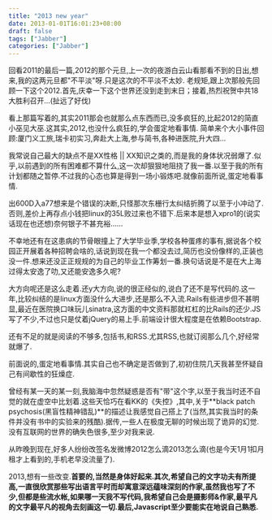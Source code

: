 ```yaml
---
title: "2013 new year"
date: 2013-01-01T16:01:23+08:00
draft: false
tags: ["Jabber"]
categories: ["Jabber"]
---
```


回看2011的最后一篇,2012的那个元旦,上一次的夜游白云山看那看不到的日出,想来,我的这两元旦都"不平淡"呀.只是这次的不平淡不太妙.
老规矩,跟上次那般先回顾一下这个2012.首先,庆幸一下这个世界还没到走到末日；接着,热烈祝贺中共18大胜利召开...(扯远了好伐)

看上那篇写着的,其实2011那会也就那么点东西而已,没多疯狂的,比起2012的简直小巫见大巫.这其实,2012,也没什么疯狂的,学会蛋定地看事情.
简单来个大小事件回顾:厦门义工旅,瑞卡初实习,奔赴大上海,参与简书,各种进医院,升大四...

我常说自己最大的缺点不是XX性格 || XX知识之类的,而是我的身体状况弱爆了.似乎,以前遇到的所有困难都不算什么,这一次却狠狠地阻挠了我一番.以至于我的所有计划都随之暂停.不过我的心态也算是得到一场小锻炼吧.就像前面所说,蛋定地看事情.

出600D入a77想来是个错误的决断,只怪那次东栅行太纠结折腾了以至于小冲动了.否则,差价上再存点小钱把linux的35L败过来也不错下.后来本是想入xpro1的(说实话现在也还想)奈何银子不甚充裕......

不幸地还有在这患病的节骨眼撞上了大学毕业季,学校各种蛋疼的事有,据说各个校园正开展着各种招聘会啥的,话说到现在我一个都没去过,简历也没份像样的,正装也没一件.想来还没正正规规的为自己的毕业工作筹划一番.换句话说是不是在大上海过得太安逸了叻,又还能安逸多久呢?

大方向呢还是这么走着.还y大方向,说的很正经似的,说白了还不是写代码的.这一年,比较纠结的是linux方面没什么大进步,还是那么不入流.Rails有些进步但不甚明显,最近在医院换口味玩儿sinatra,这方面的中文资料那就杠杠的比Rails的还少.JS写了不少,不过也只是仗着jQuery的易上手.前端设计很大程度是在依赖Bootstrap.

还有不足的就是阅读的不够多,包括书,和RSS.尤其RSS,也就订阅那么几个,好经常就爆了.

前面说的,蛋定地看事情.其实自己也不确定是否做到了,初初住院几天我甚至怀疑自己有间歇性的狂燥症.

曾经有某一天的某一刻,我脑海中忽然疑惑是否有"带"这个字,以至于我当时还不自觉的就在虚空中比划着.这些天恰巧在看KK的《失控》,其中,关于**black patch psychosis(黑盲性精神错乱)**的描述让我感觉自己搭上了(当然,其实我当时的条件并没有书中的实验来的残酷).据传,一些人在极度无聊的时候出现了诡异的幻觉.没有互联网的世界的确失色很多,至少对我来说.

从昨晚到现在,好多人纷纷改签名发微博2012怎么滴2013怎么滴(也是今天1月1扣月租才上看到的,手机老早没流量了).

2013,想有一些改变.**首要的,当然是身体好起来.其次,希望自己的文字功夫有所提高,一直很欣赏那些写出语言平时而却寓意深远蕴味深刻的作家,虽然我也写了不少,但都是些流水帐,如果哪一天我不写代码,我希望自己会是摄影师&作家,最平凡的文字最平凡的视角去刻画这一切.最后,Javascript至少要能实在地说自己熟悉.**